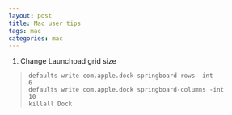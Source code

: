 ```yaml
---
layout: post
title: Mac user tips
tags: mac
categories: mac
---
```

1. Change Launchpad grid size  
><code>defaults write com.apple.dock springboard-rows -int 6</code>  
><code>defaults write com.apple.dock springboard-columns -int 10</code>  
><code>killall Dock</code>